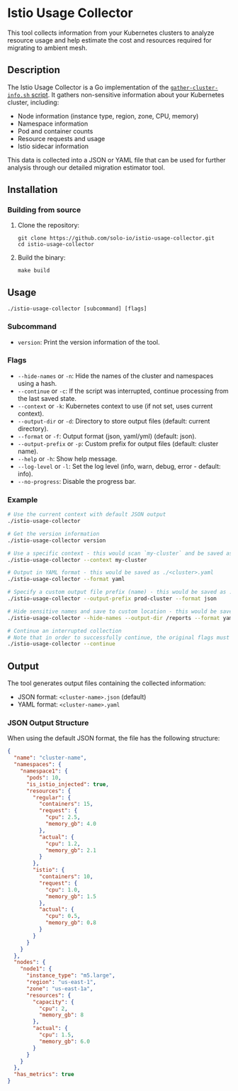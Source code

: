 # Istio Usage Collector

This tool collects information from your Kubernetes clusters to analyze resource usage and help estimate the cost and resources required for migrating to ambient mesh.

## Description

The Istio Usage Collector is a Go implementation of the [`gather-cluster-info.sh` script](https://github.com/solo-io/scripts-public/blob/4c728ffca1babab525687063f99ac3e24fda3fa1/ambient-mesh/migration/v1/gather-cluster-info.sh). It gathers non-sensitive information about your Kubernetes cluster, including:

- Node information (instance type, region, zone, CPU, memory)
- Namespace information
- Pod and container counts
- Resource requests and usage
- Istio sidecar information

This data is collected into a JSON or YAML file that can be used for further analysis through our detailed migration estimator tool.

## Installation

### Building from source

1. Clone the repository:
   ```
   git clone https://github.com/solo-io/istio-usage-collector.git
   cd istio-usage-collector
   ```

2. Build the binary:
   ```
   make build
   ```

## Usage

```
./istio-usage-collector [subcommand] [flags]
```

### Subcommand

- `version`: Print the version information of the tool.

### Flags

- `--hide-names` or `-n`: Hide the names of the cluster and namespaces using a hash.
- `--continue` or `-c`: If the script was interrupted, continue processing from the last saved state.
- `--context` or `-k`: Kubernetes context to use (if not set, uses current context).
- `--output-dir` or `-d`: Directory to store output files (default: current directory).
- `--format` or `-f`: Output format (json, yaml/yml) (default: json).
- `--output-prefix` or `-p`: Custom prefix for output files (default: cluster name).
- `--help` or `-h`: Show help message.
- `--log-level` or `-l`: Set the log level (info, warn, debug, error - default: info).
- `--no-progress`: Disable the progress bar.

### Example

```bash
# Use the current context with default JSON output
./istio-usage-collector

# Get the version information
./istio-usage-collector version

# Use a specific context - this would scan `my-cluster` and be saved as ./my-cluster.json
./istio-usage-collector --context my-cluster

# Output in YAML format - this would be saved as ./<cluster>.yaml
./istio-usage-collector --format yaml

# Specify a custom output file prefix (name) - this would be saved as ./prod-cluster.json
./istio-usage-collector --output-prefix prod-cluster --format json

# Hide sensitive names and save to custom location - this would be saved as /reports/<hashed-cluster>.yaml
./istio-usage-collector --hide-names --output-dir /reports --format yaml

# Continue an interrupted collection
# Note that in order to successfully continue, the original flags must be passed as well.
./istio-usage-collector --continue
```

## Output

The tool generates output files containing the collected information:

- JSON format: `<cluster-name>.json` (default)
- YAML format: `<cluster-name>.yaml`

### JSON Output Structure

When using the default JSON format, the file has the following structure:

```json
{
  "name": "cluster-name",
  "namespaces": {
    "namespace1": {
      "pods": 10,
      "is_istio_injected": true,
      "resources": {
        "regular": {
          "containers": 15,
          "request": {
            "cpu": 2.5,
            "memory_gb": 4.0
          },
          "actual": {
            "cpu": 1.2,
            "memory_gb": 2.1
          }
        },
        "istio": {
          "containers": 10,
          "request": {
            "cpu": 1.0,
            "memory_gb": 1.5
          },
          "actual": {
            "cpu": 0.5,
            "memory_gb": 0.8
          }
        }
      }
    }
  },
  "nodes": {
    "node1": {
      "instance_type": "m5.large",
      "region": "us-east-1",
      "zone": "us-east-1a",
      "resources": {
        "capacity": {
          "cpu": 2,
          "memory_gb": 8
        },
        "actual": {
          "cpu": 1.5,
          "memory_gb": 6.0
        }
      }
    }
  },
  "has_metrics": true
}
```
